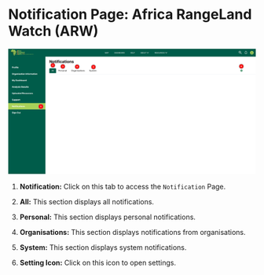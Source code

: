 # Notification Page: Africa RangeLand Watch (ARW)

[![Notification Page](./img/notification-img-1.png)](./img/notification-img-1.png)

1. **Notification:** Click on this tab to access the `Notification` Page.

2. **All:** This section displays all notifications.

3. **Personal:** This section displays personal notifications.

4. **Organisations:** This section displays notifications from organisations.

5. **System:** This section displays system notifications.

6. **Setting Icon:** Click on this icon to open settings.
